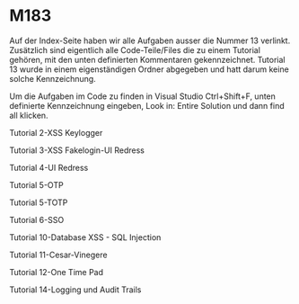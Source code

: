 # M183

Auf der Index-Seite haben wir alle Aufgaben ausser die Nummer 13 verlinkt.
Zusätzlich sind eigentlich alle Code-Teile/Files die zu einem Tutorial gehören, mit den unten definierten Kommentaren gekennzeichnet.
Tutorial 13 wurde in einem eigenständigen Ordner abgegeben und hatt darum keine solche Kennzeichnung.

Um die Aufgaben im Code zu finden in Visual Studio Ctrl+Shift+F, unten definierte Kennzeichnung eingeben, 
Look in: Entire Solution und dann find all klicken.

Tutorial 2-XSS Keylogger

Tutorial 3-XSS Fakelogin-UI Redress

Tutorial 4-UI Redress

Tutorial 5-OTP

Tutorial 5-TOTP

Tutorial 6-SSO

Tutorial 10-Database XSS - SQL Injection

Tutorial 11-Cesar-Vinegere

Tutorial 12-One Time Pad

Tutorial 14-Logging und Audit Trails
